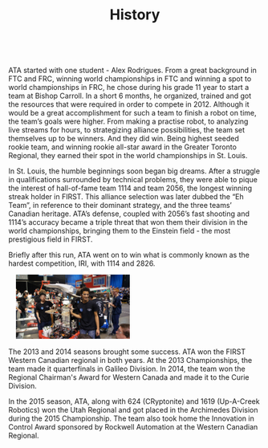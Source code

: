﻿---
layout: team
title: History
---
<div class="container">
	<div class="row">
		<div class="col-sm-12" style="padding-top:15px">
		<p>ATA started with one student - Alex Rodrigues. From a great background in FTC and FRC, winning world championships in FTC and winning a spot to world championships in FRC, he chose during his grade 11 year to start a team at Bishop Carroll. In a short 6 months, he organized, trained and got the resources that were required in order to compete in 2012. Although it would be a great accomplishment for such a team to finish a robot on time, the team’s goals were higher. From making a practise robot, to analyzing live streams for hours, to strategizing alliance possibilities, the team set themselves up to be winners. And they did win. Being highest seeded rookie team, and winning rookie all-star award in the Greater Toronto Regional, they earned their spot in the world championships in St. Louis.</p>
		<p>In St. Louis, the humble beginnings soon began big dreams. After a struggle in qualifications surrounded by technical problems, they were able to pique the interest of hall-of-fame team 1114 and team 2056, the longest winning streak holder in FIRST. This alliance selection was later dubbed the “Eh Team”, in reference to their dominant strategy, and the three teams’ Canadian heritage. ATA’s defense, coupled with 2056’s fast shooting and 1114’s accuracy became a triple threat that won them their division in the world championships, bringing them to the Einstein field - the most prestigious field in FIRST.</p>
		<p>Briefly after this run, ATA went on to win what is commonly known as the hardest competition, IRI, with 1114 and 2826.</p>
		<img class="img-responsive pull-right" style="width:45%; padding-left:15px" src="../resources/img/history.jpg" alt="Image Not Found!">
		<p>The 2013 and 2014 seasons brought some success. ATA won the FIRST Western Canadian regional in both years. At the 2013 Championships, the team made it quarterfinals in Galileo Division. In 2014, the team won the Regional Chairman's Award for Western Canada and made it to the Curie Division.</p>
		<p>In the 2015 season, ATA, along with 624 (CRyptonite) and 1619 (Up-A-Creek Robotics) won the Utah Regional and got placed in the Archimedes Division during the 2015 Championship. The team also took home the Innovation in Control Award sponsored by Rockwell Automation at the Western Canadian Regional.</p>
		</div>
	</div>
</div>